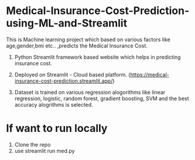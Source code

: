 ﻿# Medical-Insurance-Cost-Prediction-using-ML-and-Streamlit
 This is Machine learning project which based on various factors like age,gender,bmi etc.. ,predicts the Medical Insurance Cost.                                                 
1. Python Streamlit framework based website which helps in predicting insurance cost.

2. Deployed on Streamlit - Cloud based platform. (https://medical-insurance-cost-prediction.streamlit.app/)

3. Dataset is trained on various regression alogorithms like linear regression, logistic, random forest, gradient boosting, SVM and the best accuracy alogrithms is selected.


# If want to run locally 
1. Clone the repo 
2. use streamlit run med.py
